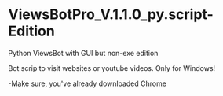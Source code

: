 # ViewsBotPro_V.1.1.0_py.script-Edition
Python ViewsBot with GUI but non-exe edition

Bot scrip to visit websites or youtube videos. Only for Windows!

-Make sure, you've already downloaded Chrome
